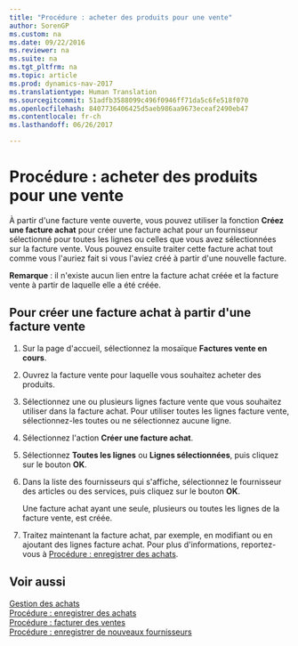 ```yaml
---
title: "Procédure : acheter des produits pour une vente"
author: SorenGP
ms.custom: na
ms.date: 09/22/2016
ms.reviewer: na
ms.suite: na
ms.tgt_pltfrm: na
ms.topic: article
ms.prod: dynamics-nav-2017
ms.translationtype: Human Translation
ms.sourcegitcommit: 51adfb3588099c496f0946ff71da5c6fe518f070
ms.openlocfilehash: 8407736406425d5aeb986aa9673eceaf2490eb47
ms.contentlocale: fr-ch
ms.lasthandoff: 06/26/2017

---
```


# <a name="how-to-purchase-products-for-a-sale"></a>Procédure : acheter des produits pour une vente
À partir d'une facture vente ouverte, vous pouvez utiliser la fonction **Créez une facture achat** pour créer une facture achat pour un fournisseur sélectionné pour toutes les lignes ou celles que vous avez sélectionnées sur la facture vente. Vous pouvez ensuite traiter cette facture achat tout comme vous l'auriez fait si vous l'aviez créé à partir d'une nouvelle facture.

**Remarque** : il n'existe aucun lien entre la facture achat créée et la facture vente à partir de laquelle elle a été créée.

## <a name="to-create-a-purchase-invoice-from-a-sales-invoice"></a>Pour créer une facture achat à partir d'une facture vente
1. Sur la page d'accueil, sélectionnez la mosaïque **Factures vente en cours**.
2. Ouvrez la facture vente pour laquelle vous souhaitez acheter des produits.
3. Sélectionnez une ou plusieurs lignes facture vente que vous souhaitez utiliser dans la facture achat. Pour utiliser toutes les lignes facture vente, sélectionnez-les toutes ou ne sélectionnez aucune ligne.
4. Sélectionnez l'action **Créer une facture achat**.
5. Sélectionnez **Toutes les lignes** ou **Lignes sélectionnées**, puis cliquez sur le bouton **OK**.  
6. Dans la liste des fournisseurs qui s'affiche, sélectionnez le fournisseur des articles ou des services, puis cliquez sur le bouton **OK**.

    Une facture achat ayant une seule, plusieurs ou toutes les lignes de la facture vente, est créée.
7. Traitez maintenant la facture achat, par exemple, en modifiant ou en ajoutant des lignes facture achat. Pour plus d'informations, reportez-vous à [Procédure : enregistrer des achats](purchasing-how-record-purchases.md).

## <a name="see-also"></a>Voir aussi
[Gestion des achats](purchasing-manage-purchasing.md)  
[Procédure : enregistrer des achats](purchasing-how-record-purchases.md)  
[Procédure : facturer des ventes](sales-how-invoice-sales.md)  
[Procédure : enregistrer de nouveaux fournisseurs](purchasing-how-register-new-vendors.md)


